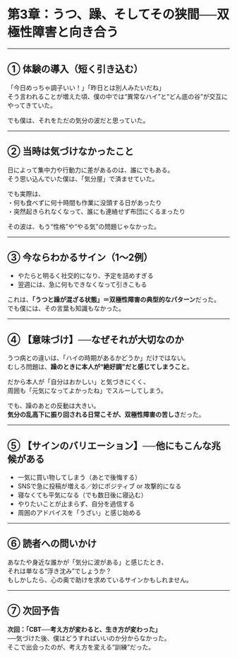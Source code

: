# 第3章：うつ、躁、そしてその狭間──双極性障害と向き合う

---

## ① 体験の導入（短く引き込む）

「今日めっちゃ調子いい！」「昨日とは別人みたいだね」  
そう言われることが増えた頃、僕の中では“異常なハイ”と“どん底の谷”が交互にやってきていた。

でも僕は、それをただの気分の波だと思っていた。

---

## ② 当時は気づけなかったこと

日によって集中力や行動力に差があるのは、誰にでもある。  
そう思い込んでいた僕は、「気分屋」で済ませていた。

でも実際は、  
・何も食べずに何十時間も作業に没頭する日があったり  
・突然起きられなくなって、誰にも連絡せず布団にくるまったり

その波は、もう“性格”や“やる気”の問題じゃなかった。

---

## ③ 今ならわかるサイン（1〜2例）

- やたらと明るく社交的になり、予定を詰めすぎる  
- 翌週には、急に何もできなくなって引きこもる

これは、**「うつと躁が混ざる状態」＝双極性障害の典型的なパターン**だった。  
でも僕には、その言葉も知識もなかった。

---

## ④ 【意味づけ】──なぜそれが大切なのか

うつ病との違いは、「ハイの時期があるかどうか」だけではない。  
むしろ問題は、**躁のときに本人が“絶好調”だと感じてしまうこと**。

だから本人が「自分はおかしい」と気づきにくく、  
周囲も「元気になってよかったね」でスルーしてしまう。

でも、躁のあとの反動は大きい。  
**気分の乱高下に振り回される日常こそが、双極性障害の苦しさ**だった。

---

## ⑤ 【サインのバリエーション】──他にもこんな兆候がある

- 一気に買い物してしまう（あとで後悔する）  
- SNSで急に投稿が増える／妙にポジティブ or 攻撃的になる  
- 寝なくても平気になる（でも数日後に寝込む）  
- やりたいことが止まらず、自分を過信する  
- 周囲のアドバイスを「うざい」と感じ始める

---

## ⑥ 読者への問いかけ

あなたや身近な誰かが「気分に波がある」と感じたとき、  
それは単なる“浮き沈み”でしょうか？  
もしかしたら、心の奥で助けを求めているサインかもしれません。

---

## ⑦ 次回予告

**次回：「CBT──考え方が変わると、生き方が変わった」**  
──気づけた後、僕はどうすればいいのか分からなかった。  
そこで出会ったのが、考え方を変える“訓練”だった。
